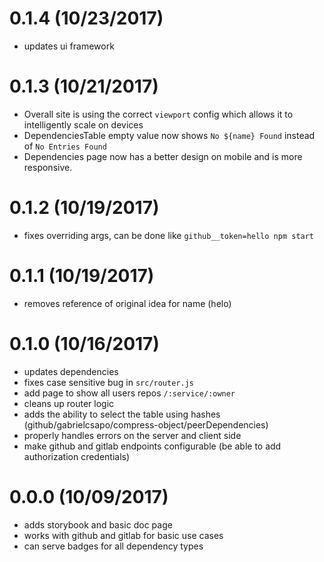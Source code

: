 # 0.1.4 (10/23/2017)

- updates ui framework

# 0.1.3 (10/21/2017)

- Overall site is using the correct `viewport` config which allows it to intelligently scale on devices
- DependenciesTable empty value now shows `No ${name} Found` instead of `No Entries Found`
- Dependencies page now has a better design on mobile and is more responsive.  

# 0.1.2 (10/19/2017)

- fixes overriding args, can be done like `github__token=hello npm start`

# 0.1.1 (10/19/2017)

- removes reference of original idea for name (helo)

# 0.1.0 (10/16/2017)

- updates dependencies
- fixes case sensitive bug in `src/router.js`
- add page to show all users repos `/:service/:owner`
- cleans up router logic
- adds the ability to select the table using hashes (github/gabrielcsapo/compress-object/peerDependencies)
- properly handles errors on the server and client side
- make github and gitlab endpoints configurable (be able to add authorization credentials)

# 0.0.0 (10/09/2017)

- adds storybook and basic doc page
- works with github and gitlab for basic use cases
- can serve badges for all dependency types
